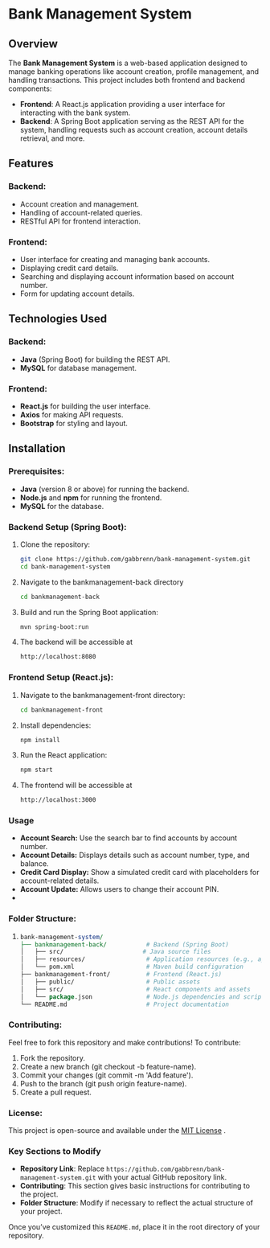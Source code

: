# Bank Management System

## Overview

The **Bank Management System** is a web-based application designed to manage banking operations like account creation, profile management, and handling transactions. This project includes both frontend and backend components:

- **Frontend**: A React.js application providing a user interface for interacting with the bank system.
- **Backend**: A Spring Boot application serving as the REST API for the system, handling requests such as account creation, account details retrieval, and more.

## Features

### Backend:
- Account creation and management.
- Handling of account-related queries.
- RESTful API for frontend interaction.

### Frontend:
- User interface for creating and managing bank accounts.
- Displaying credit card details.
- Searching and displaying account information based on account number.
- Form for updating account details.

## Technologies Used

### Backend:
- **Java** (Spring Boot) for building the REST API.
- **MySQL** for database management.

### Frontend:
- **React.js** for building the user interface.
- **Axios** for making API requests.
- **Bootstrap** for styling and layout.

## Installation

### Prerequisites:
- **Java** (version 8 or above) for running the backend.
- **Node.js** and **npm** for running the frontend.
- **MySQL** for the database.

### Backend Setup (Spring Boot):

1. Clone the repository:
   ```bash
   git clone https://github.com/gabbrenn/bank-management-system.git
   cd bank-management-system
2. Navigate to the bankmanagement-back directory
   ```bash
   cd bankmanagement-back
3. Build and run the Spring Boot application:
   ```bash
   mvn spring-boot:run
4. The backend will be accessible at
   ```bash
   http://localhost:8080

### Frontend Setup (React.js):

1. Navigate to the bankmanagement-front directory:
   ```bash
   cd bankmanagement-front
2. Install dependencies:
   ```bash
   npm install
3. Run the React application:
   ```bash
   npm start
4. The frontend will be accessible at
   ```bash
   http://localhost:3000

### Usage
- **Account Search:** Use the search bar to find accounts by account number.
- **Account Details:**  Displays details such as account number, type, and balance.
- **Credit Card Display:** Show a simulated credit card with placeholders for account-related details.
- **Account Update:** Allows users to change their account PIN.
- 

### Folder Structure:

1. 
   ```perl
   bank-management-system/
   ├── bankmanagement-back/           # Backend (Spring Boot)
   │   ├── src/                      # Java source files
   │   ├── resources/                 # Application resources (e.g., application.properties)
   │   └── pom.xml                    # Maven build configuration
   ├── bankmanagement-front/          # Frontend (React.js)
   │   ├── public/                    # Public assets
   │   ├── src/                       # React components and assets
   │   └── package.json               # Node.js dependencies and scripts
   └── README.md                      # Project documentation


### Contributing:
Feel free to fork this repository and make contributions! To contribute:

1. Fork the repository.
2. Create a new branch (git checkout -b feature-name).
3. Commit your changes (git commit -m 'Add feature').
4. Push to the branch (git push origin feature-name).
5. Create a pull request.

### License:
This project is open-source and available under the [MIT License](./LICENSE) .

### Key Sections to Modify
- **Repository Link**: Replace `https://github.com/gabbrenn/bank-management-system.git` with your actual GitHub repository link.
- **Contributing**: This section gives basic instructions for contributing to the project.
- **Folder Structure**: Modify if necessary to reflect the actual structure of your project.

Once you’ve customized this `README.md`, place it in the root directory of your repository.
